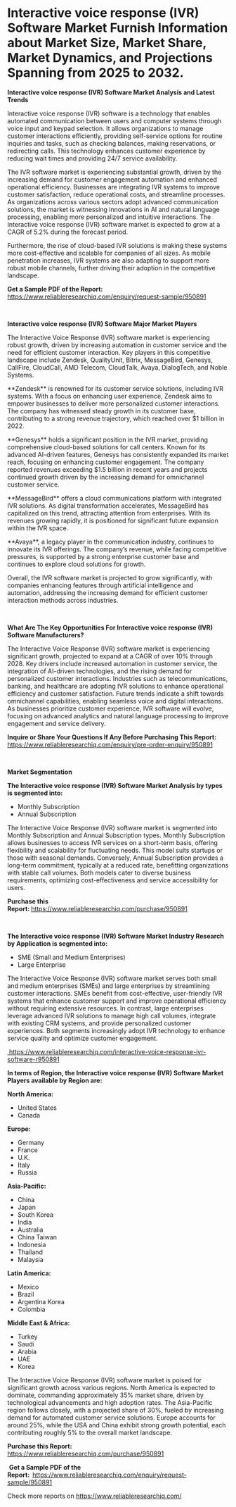 <p><h1>Interactive voice response (IVR) Software Market Furnish Information about Market Size, Market Share, Market Dynamics, and Projections Spanning from 2025 to 2032.</h1></p><p><strong>Interactive voice response (IVR) Software Market Analysis and Latest Trends</strong></p>
<p><p>Interactive voice response (IVR) software is a technology that enables automated communication between users and computer systems through voice input and keypad selection. It allows organizations to manage customer interactions efficiently, providing self-service options for routine inquiries and tasks, such as checking balances, making reservations, or redirecting calls. This technology enhances customer experience by reducing wait times and providing 24/7 service availability.</p><p>The IVR software market is experiencing substantial growth, driven by the increasing demand for customer engagement automation and enhanced operational efficiency. Businesses are integrating IVR systems to improve customer satisfaction, reduce operational costs, and streamline processes. As organizations across various sectors adopt advanced communication solutions, the market is witnessing innovations in AI and natural language processing, enabling more personalized and intuitive interactions. The Interactive voice response (IVR) software market is expected to grow at a CAGR of 5.2% during the forecast period. </p><p>Furthermore, the rise of cloud-based IVR solutions is making these systems more cost-effective and scalable for companies of all sizes. As mobile penetration increases, IVR systems are also adapting to support more robust mobile channels, further driving their adoption in the competitive landscape.</p></p>
<p><strong>Get a Sample PDF of the Report:&nbsp;</strong> <a href="https://www.reliableresearchiq.com/enquiry/request-sample/950891?utm_campaign=3074&utm_medium=2&utm_source=Github&utm_content=ia&utm_term=11032025&utm_id=interactive-voice-response-ivr-software">https://www.reliableresearchiq.com/enquiry/request-sample/950891</a></p>
<p>&nbsp;</p>
<p><strong>Interactive voice response (IVR) Software Major Market Players</strong></p>
<p><p>The Interactive Voice Response (IVR) software market is experiencing robust growth, driven by increasing automation in customer service and the need for efficient customer interaction. Key players in this competitive landscape include Zendesk, QualityUnit, Bitrix, MessageBird, Genesys, CallFire, CloudCall, AMD Telecom, CloudTalk, Avaya, DialogTech, and Noble Systems.</p><p>**Zendesk** is renowned for its customer service solutions, including IVR systems. With a focus on enhancing user experience, Zendesk aims to empower businesses to deliver more personalized customer interactions. The company has witnessed steady growth in its customer base, contributing to a strong revenue trajectory, which reached over $1 billion in 2022.</p><p>**Genesys** holds a significant position in the IVR market, providing comprehensive cloud-based solutions for call centers. Known for its advanced AI-driven features, Genesys has consistently expanded its market reach, focusing on enhancing customer engagement. The company reported revenues exceeding $1.5 billion in recent years and projects continued growth driven by the increasing demand for omnichannel customer service.</p><p>**MessageBird** offers a cloud communications platform with integrated IVR solutions. As digital transformation accelerates, MessageBird has capitalized on this trend, attracting attention from enterprises. With its revenues growing rapidly, it is positioned for significant future expansion within the IVR space.</p><p>**Avaya**, a legacy player in the communication industry, continues to innovate its IVR offerings. The company’s revenue, while facing competitive pressures, is supported by a strong enterprise customer base and continues to explore cloud solutions for growth.</p><p>Overall, the IVR software market is projected to grow significantly, with companies enhancing features through artificial intelligence and automation, addressing the increasing demand for efficient customer interaction methods across industries.</p></p>
<p>&nbsp;</p>
<p><strong>What Are The Key Opportunities For Interactive voice response (IVR) Software Manufacturers?</strong></p>
<p><p>The Interactive Voice Response (IVR) software market is experiencing significant growth, projected to expand at a CAGR of over 10% through 2028. Key drivers include increased automation in customer service, the integration of AI-driven technologies, and the rising demand for personalized customer interactions. Industries such as telecommunications, banking, and healthcare are adopting IVR solutions to enhance operational efficiency and customer satisfaction. Future trends indicate a shift towards omnichannel capabilities, enabling seamless voice and digital interactions. As businesses prioritize customer experience, IVR software will evolve, focusing on advanced analytics and natural language processing to improve engagement and service delivery.</p></p>
<p><strong>Inquire or Share Your Questions If Any Before Purchasing This Report:</strong> <a href="https://www.reliableresearchiq.com/enquiry/pre-order-enquiry/950891?utm_campaign=3074&utm_medium=2&utm_source=Github&utm_content=ia&utm_term=11032025&utm_id=interactive-voice-response-ivr-software">https://www.reliableresearchiq.com/enquiry/pre-order-enquiry/950891</a></p>
<p>&nbsp;</p>
<p><strong>Market Segmentation</strong></p>
<p><strong>The Interactive voice response (IVR) Software Market Analysis by types is segmented into:</strong></p>
<p><ul><li>Monthly Subscription</li><li>Annual Subscription</li></ul></p>
<p><p>The Interactive Voice Response (IVR) software market is segmented into Monthly Subscription and Annual Subscription types. Monthly Subscription allows businesses to access IVR services on a short-term basis, offering flexibility and scalability for fluctuating needs. This model suits startups or those with seasonal demands. Conversely, Annual Subscription provides a long-term commitment, typically at a reduced rate, benefitting organizations with stable call volumes. Both models cater to diverse business requirements, optimizing cost-effectiveness and service accessibility for users.</p></p>
<p><strong>Purchase this Report:&nbsp;</strong><a href="https://www.reliableresearchiq.com/purchase/950891?utm_campaign=3074&utm_medium=2&utm_source=Github&utm_content=ia&utm_term=11032025&utm_id=interactive-voice-response-ivr-software">https://www.reliableresearchiq.com/purchase/950891</a></p>
<p>&nbsp;</p>
<p><strong>The Interactive voice response (IVR) Software Market Industry Research by Application is segmented into:</strong></p>
<p><ul><li>SME (Small and Medium Enterprises)</li><li>Large Enterprise</li></ul></p>
<p><p>The Interactive Voice Response (IVR) software market serves both small and medium enterprises (SMEs) and large enterprises by streamlining customer interactions. SMEs benefit from cost-effective, user-friendly IVR systems that enhance customer support and improve operational efficiency without requiring extensive resources. In contrast, large enterprises leverage advanced IVR solutions to manage high call volumes, integrate with existing CRM systems, and provide personalized customer experiences. Both segments increasingly adopt IVR technology to enhance service quality and optimize customer engagement.</p></p>
<p><a href="https://www.reliableresearchiq.com/interactive-voice-response-ivr-software-r950891?utm_campaign=3074&utm_medium=2&utm_source=Github&utm_content=ia&utm_term=11032025&utm_id=interactive-voice-response-ivr-software">&nbsp;https://www.reliableresearchiq.com/interactive-voice-response-ivr-software-r950891</a></p>
<p><strong>In terms of Region, the Interactive voice response (IVR) Software Market Players available by Region are:</strong></p>
<p>
    <p> <strong> North America: </strong>
        <ul>
            <li>United States</li>
            <li>Canada</li>
        </ul>
        </p> 
    <p> <strong> Europe: </strong>
        <ul>
            <li>Germany</li>
            <li>France</li>
            <li>U.K.</li>
            <li>Italy</li>
            <li>Russia</li>
        </ul>
        </p> 
    <p> <strong> Asia-Pacific: </strong>
        <ul>
            <li>China</li>
            <li>Japan</li>
            <li>South Korea</li>
            <li>India</li>
            <li>Australia</li>
            <li>China Taiwan</li>
            <li>Indonesia</li>
            <li>Thailand</li>
            <li>Malaysia</li>
        </ul>
        </p> 
    <p> <strong> Latin America: </strong>
        <ul>
            <li>Mexico</li>
            <li>Brazil</li>
            <li>Argentina Korea</li>
            <li>Colombia</li>
        </ul>
        </p> 
    <p> <strong> Middle East & Africa: </strong>
        <ul>
            <li>Turkey</li>
            <li>Saudi</li>
            <li>Arabia</li>
            <li>UAE</li>
            <li>Korea</li>
        </ul>
    </p>
    </p>
<p><p>The Interactive Voice Response (IVR) software market is poised for significant growth across various regions. North America is expected to dominate, commanding approximately 35% market share, driven by technological advancements and high adoption rates. The Asia-Pacific region follows closely, with a projected share of 30%, fueled by increasing demand for automated customer service solutions. Europe accounts for around 25%, while the USA and China exhibit strong growth potential, each contributing roughly 5% to the overall market landscape.</p></p>
<p><strong>Purchase this Report: </strong><a href="https://www.reliableresearchiq.com/purchase/950891?utm_campaign=3074&utm_medium=2&utm_source=Github&utm_content=ia&utm_term=11032025&utm_id=interactive-voice-response-ivr-software">https://www.reliableresearchiq.com/purchase/950891</a></p>
<p>&nbsp;<strong>Get a Sample PDF of the Report:&nbsp;&nbsp;</strong><a href="https://www.reliableresearchiq.com/enquiry/request-sample/950891?utm_campaign=3074&utm_medium=2&utm_source=Github&utm_content=ia&utm_term=11032025&utm_id=interactive-voice-response-ivr-software">https://www.reliableresearchiq.com/enquiry/request-sample/950891</a></p>
<p><strong></strong></p>
<p>Check more reports on <a href="https://www.reliableresearchiq.com/?utm_campaign=3074&utm_medium=2&utm_source=Github&utm_content=ia&utm_term=11032025&utm_id=interactive-voice-response-ivr-software">https://www.reliableresearchiq.com/</a></p>